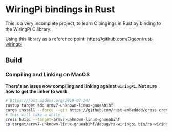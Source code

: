 # WiringPi bindings in Rust

This is a very incomplete project, to learn C bingings in Rust by binding to the WiringPi C library.

Using this library as a reference point: https://github.com/Ogeon/rust-wiringpi

## Build

### Compiling and Linking on MacOS

**There's an issue now compiling and linking against `wiringPi`. Not sure how to get the linker to work**

```bash
# https://rust.azdevs.org/2019-07-24/
rustup target add armv7-unknown-linux-gnueabihf
cargo install --force --git https://github.com/rust-embedded/cross cross
# This will take a while
cross build --target=armv7-unknown-linux-gnueabihf
cp target/armv7-unknown-linux-gnueabihf/debug/rs-wiringpi bin/rs-wiringpi
```
